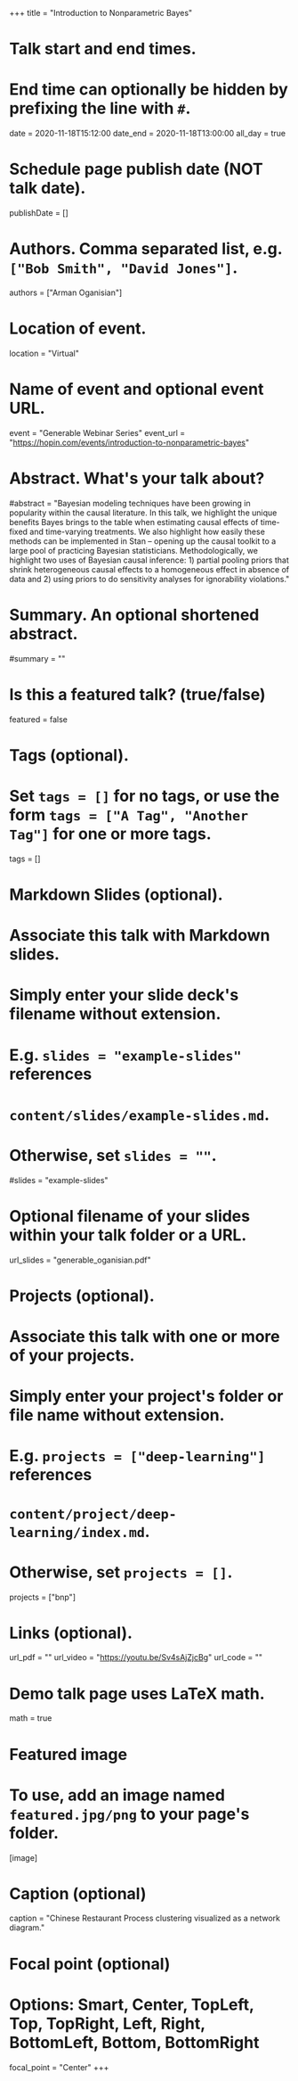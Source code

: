 +++
title = "Introduction to Nonparametric Bayes"

# Talk start and end times.
#   End time can optionally be hidden by prefixing the line with `#`.
date = 2020-11-18T15:12:00
date_end = 2020-11-18T13:00:00
all_day = true

# Schedule page publish date (NOT talk date).
publishDate = []

# Authors. Comma separated list, e.g. `["Bob Smith", "David Jones"]`.
authors = ["Arman Oganisian"]

# Location of event.
location = "Virtual"

# Name of event and optional event URL.
event = "Generable Webinar Series"
event_url = "https://hopin.com/events/introduction-to-nonparametric-bayes"

# Abstract. What's your talk about?
#abstract = "Bayesian modeling techniques have been growing in popularity within the causal literature. In this talk, we highlight the unique benefits Bayes brings to the table when estimating causal effects of time-fixed and time-varying treatments. We also highlight how easily these methods can be implemented in Stan – opening up the causal toolkit to a large pool of practicing Bayesian statisticians. Methodologically, we highlight two uses of Bayesian causal inference: 1) partial pooling priors that shrink heterogeneous causal effects to a homogeneous effect in absence of data and 2) using priors to do sensitivity analyses for ignorability violations."

# Summary. An optional shortened abstract.
#summary = ""

# Is this a featured talk? (true/false)
featured = false

# Tags (optional).
#   Set `tags = []` for no tags, or use the form `tags = ["A Tag", "Another Tag"]` for one or more tags.
tags = []

# Markdown Slides (optional).
#   Associate this talk with Markdown slides.
#   Simply enter your slide deck's filename without extension.
#   E.g. `slides = "example-slides"` references 
#   `content/slides/example-slides.md`.
#   Otherwise, set `slides = ""`.
#slides = "example-slides"

# Optional filename of your slides within your talk folder or a URL.
url_slides = "generable_oganisian.pdf"

# Projects (optional).
#   Associate this talk with one or more of your projects.
#   Simply enter your project's folder or file name without extension.
#   E.g. `projects = ["deep-learning"]` references 
#   `content/project/deep-learning/index.md`.
#   Otherwise, set `projects = []`.
projects = ["bnp"]

# Links (optional).
url_pdf = ""
url_video = "https://youtu.be/Sv4sAjZjcBg"
url_code = ""

# Demo talk page uses LaTeX math.
math = true

# Featured image
# To use, add an image named `featured.jpg/png` to your page's folder. 
[image]
  # Caption (optional)
  caption = "Chinese Restaurant Process clustering visualized as a network diagram."

  # Focal point (optional)
  # Options: Smart, Center, TopLeft, Top, TopRight, Left, Right, BottomLeft, Bottom, BottomRight
  focal_point = "Center"
+++

